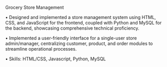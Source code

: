 Grocery Store Management

• Designed and implemented a store management system using HTML, CSS, and JavaScript for the frontend,
coupled with Python and MySQL for the backend, showcasing comprehensive technical proficiency.

• Implemented a user-friendly interface for a single-user store admin/manager, centralizing customer, product, and
order modules to streamline operational processes.

• Skills: HTML/CSS, Javascript, Python, MySQL
